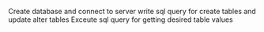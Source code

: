 Create database and connect to server
write sql query for create tables and update alter tables
Exceute sql query for getting desired table values

